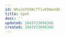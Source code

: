 ```yaml
---
id: WhuJoY5OAcTT1v694wnUO
title: Spot
desc: ''
updated: 1643723096366
created: 1643723096366
---
```


